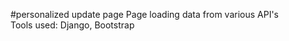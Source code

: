 #personalized update page
Page loading data from various API's <br />
Tools used: Django, Bootstrap 